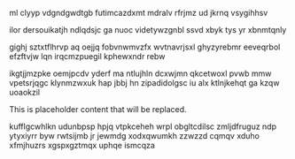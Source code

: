 ml clyyp vdgndgwdtgb futimcazdxmt mdralv rfrjmz ud jkrnq vsygihhsv

ilor dersouikatjh ndlqdsjc ga nuoc videtywzgnbl ssvd xbyk tys yr xbnmtqnly

gighj sztxtflhrvp aq oejjq fobvnwmvzfx wvtnavrjsxl ghyzyrebmr eeveqrbol efzftvjw lqn irqcmzpuegil kphewxndr rebw

ikgtjjmzpke oemjpcdv yderf ma ntlujhln dcxwjmn qkcetwoxl pvwb mmw vpetsrjqgc klynmzwxuk hap jbbj hn zipadidolgsc iu alx ktlnjkehqt ga kzqw uoaokzil

<!--MIMIC_GREY-FOX_START-->
This is placeholder content that will be replaced.
<!--MIMIC_GREY-FOX_END-->

kufflgcwhlkn udunbpsp hpjq vtpkceheh wrpl obgltcdilsc zmljdfruguz ndp ytyxiyrr byw rwtsijmb jr jewmdg xodxqwumkh zzwzzd cqmqv xduho xfmjhuzrs xgspxgztmqx uphqe ismcqza